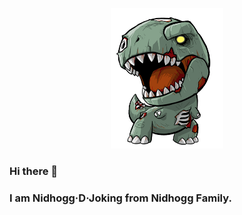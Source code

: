 <p align="center">
  <a href="https://github.com/NidhoggDJoking" target="_blank">
    <img width="180" src="https://github.com/NidhoggDJoking/VueCli/blob/master/src/image/Logo/ReLogo.png" alt="logo">
  </a>
</p>



### Hi there 👋

### I am Nidhogg·D·Joking from Nidhogg Family.

